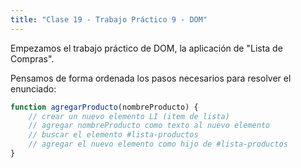 ```yaml
---  
title: "Clase 19 - Trabajo Práctico 9 - DOM"
---
```


Empezamos el trabajo práctico de DOM, la aplicación de "Lista de Compras".

Pensamos de forma ordenada los pasos necesarios para resolver el enunciado:

```js
function agregarProducto(nombreProducto) {
	// crear un nuevo elemento LI (item de lista)
	// agregar nombreProducto como texto al nuevo elemento
	// buscar el elemento #lista-productos
	// agregar el nuevo elemento como hijo de #lista-productos
}
```

